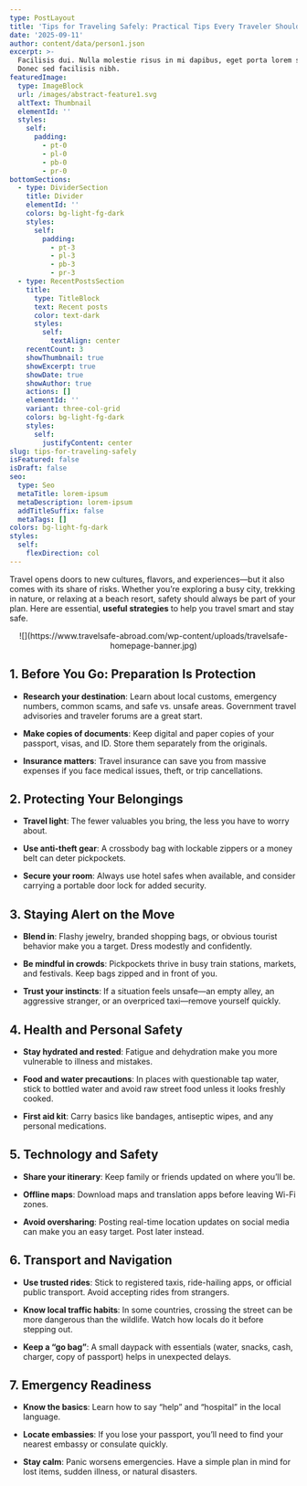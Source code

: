 ```yaml
---
type: PostLayout
title: 'Tips for Traveling Safely: Practical Tips Every Traveler Should Know'
date: '2025-09-11'
author: content/data/person1.json
excerpt: >-
  Facilisis dui. Nulla molestie risus in mi dapibus, eget porta lorem semper.
  Donec sed facilisis nibh.
featuredImage:
  type: ImageBlock
  url: /images/abstract-feature1.svg
  altText: Thumbnail
  elementId: ''
  styles:
    self:
      padding:
        - pt-0
        - pl-0
        - pb-0
        - pr-0
bottomSections:
  - type: DividerSection
    title: Divider
    elementId: ''
    colors: bg-light-fg-dark
    styles:
      self:
        padding:
          - pt-3
          - pl-3
          - pb-3
          - pr-3
  - type: RecentPostsSection
    title:
      type: TitleBlock
      text: Recent posts
      color: text-dark
      styles:
        self:
          textAlign: center
    recentCount: 3
    showThumbnail: true
    showExcerpt: true
    showDate: true
    showAuthor: true
    actions: []
    elementId: ''
    variant: three-col-grid
    colors: bg-light-fg-dark
    styles:
      self:
        justifyContent: center
slug: tips-for-traveling-safely
isFeatured: false
isDraft: false
seo:
  type: Seo
  metaTitle: lorem-ipsum
  metaDescription: lorem-ipsum
  addTitleSuffix: false
  metaTags: []
colors: bg-light-fg-dark
styles:
  self:
    flexDirection: col
---
```

Travel opens doors to new cultures, flavors, and experiences—but it also comes with its share of risks. Whether you’re exploring a busy city, trekking in nature, or relaxing at a beach resort, safety should always be part of your plan. Here are essential, **useful strategies** to help you travel smart and stay safe.

<div style="text-align: center">![](https://www.travelsafe-abroad.com/wp-content/uploads/travelsafe-homepage-banner.jpg)</div>

## 1. Before You Go: Preparation Is Protection

*   **Research your destination**: Learn about local customs, emergency numbers, common scams, and safe vs. unsafe areas. Government travel advisories and traveler forums are a great start.

*   **Make copies of documents**: Keep digital and paper copies of your passport, visas, and ID. Store them separately from the originals.

*   **Insurance matters**: Travel insurance can save you from massive expenses if you face medical issues, theft, or trip cancellations.



## 2. Protecting Your Belongings

*   **Travel light**: The fewer valuables you bring, the less you have to worry about.

*   **Use anti-theft gear**: A crossbody bag with lockable zippers or a money belt can deter pickpockets.

*   **Secure your room**: Always use hotel safes when available, and consider carrying a portable door lock for added security.



## 3. Staying Alert on the Move

*   **Blend in**: Flashy jewelry, branded shopping bags, or obvious tourist behavior make you a target. Dress modestly and confidently.

*   **Be mindful in crowds**: Pickpockets thrive in busy train stations, markets, and festivals. Keep bags zipped and in front of you.

*   **Trust your instincts**: If a situation feels unsafe—an empty alley, an aggressive stranger, or an overpriced taxi—remove yourself quickly.



## 4. Health and Personal Safety

*   **Stay hydrated and rested**: Fatigue and dehydration make you more vulnerable to illness and mistakes.

*   **Food and water precautions**: In places with questionable tap water, stick to bottled water and avoid raw street food unless it looks freshly cooked.

*   **First aid kit**: Carry basics like bandages, antiseptic wipes, and any personal medications.



## 5. Technology and Safety

*   **Share your itinerary**: Keep family or friends updated on where you’ll be.

*   **Offline maps**: Download maps and translation apps before leaving Wi-Fi zones.

*   **Avoid oversharing**: Posting real-time location updates on social media can make you an easy target. Post later instead.



## 6. Transport and Navigation

*   **Use trusted rides**: Stick to registered taxis, ride-hailing apps, or official public transport. Avoid accepting rides from strangers.

*   **Know local traffic habits**: In some countries, crossing the street can be more dangerous than the wildlife. Watch how locals do it before stepping out.

*   **Keep a “go bag”**: A small daypack with essentials (water, snacks, cash, charger, copy of passport) helps in unexpected delays.



## 7. Emergency Readiness

*   **Know the basics**: Learn how to say “help” and “hospital” in the local language.

*   **Locate embassies**: If you lose your passport, you’ll need to find your nearest embassy or consulate quickly.

*   **Stay calm**: Panic worsens emergencies. Have a simple plan in mind for lost items, sudden illness, or natural disasters.

